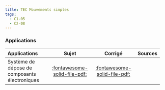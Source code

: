 ```yaml
---
title: TEC Mouvements simples 
tags:
  - C1-05
  - C2-08
---
```



### Applications 
 
| Applications | Sujet | Corrigé | Sources  | 
| :-------------- | :---: | :-----: | :------: | 
| Système de dépose de composants électroniques | [:fontawesome-solid-file-pdf:](http://xpessoles-cpge.fr/pdf/Cy_05_01_Activation_01_DeposeComposants_Sujet.pdf) | [:fontawesome-solid-file-pdf:](http://xpessoles-cpge.fr/pdf/Cy_05_01_Activation_01_DeposeComposants_Corrige.pdf) | | Télécabine à stabilité accrue : le funitel | [:fontawesome-solid-file-pdf:](http://xpessoles-cpge.fr/pdf/Cy_05_01_Activation_02_Funitel_Sujet.pdf) | [:fontawesome-solid-file-pdf:](http://xpessoles-cpge.fr/pdf/Cy_05_01_Activation_02_Funitel_Corrige.pdf) | | Micromanipulateur compact pour la chirurgie endoscopique | [:fontawesome-solid-file-pdf:](http://xpessoles-cpge.fr/pdf/Cy_05_01_Application_01_MC2E_Sujet.pdf) | [:fontawesome-solid-file-pdf:](http://xpessoles-cpge.fr/pdf/Cy_05_01_Application_01_MC2E_Corrige.pdf) | | Appareil de mammographie « ISIS » | [:fontawesome-solid-file-pdf:](http://xpessoles-cpge.fr/pdf/Cy_05_01_Application_04_Mammographie_Sujet.pdf) | [:fontawesome-solid-file-pdf:](http://xpessoles-cpge.fr/pdf/Cy_05_01_Application_04_Mammographie_Corrige.pdf) | [:material-github:](https://github.com/xpessoles/PSI_Cy_05_Energetique/tree/main/Chapitre_01_Energetique/Cy_05_01_Application_04_Mammographie) | 




